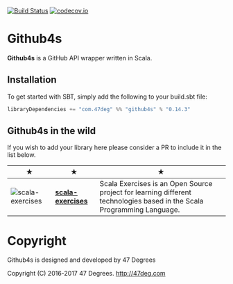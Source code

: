 [comment]: # (Start Badges)

[![Build Status](https://travis-ci.org/47deg/github4s.svg?branch=master)](https://travis-ci.org/47deg/github4s)
[![codecov.io](http://codecov.io/github/47deg/github4s/coverage.svg?branch=master)](http://codecov.io/github/47deg/github4s?branch=master)

[comment]: # (End Badges)

Github4s
=============

**Github4s** is a GitHub API wrapper written in Scala.

## Installation

To get started with SBT, simply add the following to your build.sbt file:

[comment]: # (Start Replace)

```scala
libraryDependencies += "com.47deg" %% "github4s" % "0.14.3"
```

[comment]: # (End Replace)

## Github4s in the wild

If you wish to add your library here please consider a PR to include it in the list below.

★ | ★ | ★
--- | --- | ---
![scala-exercises](https://www.scala-exercises.org/assets/images/navbar_brand.svg) | [**scala-exercises**](https://www.scala-exercises.org/) | Scala Exercises is an Open Source project for learning different technologies based in the Scala Programming Language.

[comment]: # (Start Copyright)
# Copyright

Github4s is designed and developed by 47 Degrees

Copyright (C) 2016-2017 47 Degrees. <http://47deg.com>

[comment]: # (End Copyright)